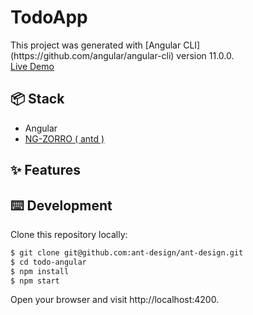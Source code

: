 # TodoApp

<div>
This project was generated with [Angular CLI](https://github.com/angular/angular-cli) version 11.0.0.
</div>
<a target="_blank" href="https://customer-uat.cmschina.com.hk/fundtrading/#/dashboard ">Live Demo</a>

## 📦 Stack

- Angular
- [NG-ZORRO ( antd )](https://ng.ant.design/docs/introduce/en)

## ✨ Features

## ⌨️ Development

Clone this repository locally:

```bash
$ git clone git@github.com:ant-design/ant-design.git
$ cd todo-angular
$ npm install
$ npm start
```

Open your browser and visit http://localhost:4200.
